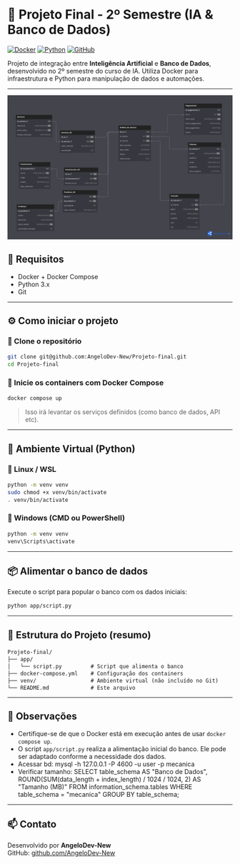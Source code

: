 # 🚀 Projeto Final - 2º Semestre (IA & Banco de Dados)

[![Docker](https://img.shields.io/badge/Containerized-Docker-blue?logo=docker)](https://www.docker.com/)
[![Python](https://img.shields.io/badge/Python-3.x-yellow?logo=python)](https://www.python.org/)
[![GitHub](https://img.shields.io/badge/GitHub-Repo-black?logo=github)](https://github.com/AngeloDev-New/Projeto-final)

Projeto de integração entre **Inteligência Artificial** e **Banco de Dados**, desenvolvido no 2º semestre do curso de IA. Utiliza Docker para infraestrutura e Python para manipulação de dados e automações.

---
![DER](DER_mecanica.png)

## 🧰 Requisitos

- Docker + Docker Compose
- Python 3.x
- Git

---

## ⚙️ Como iniciar o projeto

### 🔁 Clone o repositório

```bash
git clone git@github.com:AngeloDev-New/Projeto-final.git
cd Projeto-final
```

### 🐳 Inicie os containers com Docker Compose

```bash
docker compose up
```

> Isso irá levantar os serviços definidos (como banco de dados, API etc).

---

## 🐍 Ambiente Virtual (Python)

### 📌 Linux / WSL

```bash
python -m venv venv
sudo chmod +x venv/bin/activate
. venv/bin/activate
```

### 📌 Windows (CMD ou PowerShell)

```cmd
python -m venv venv
venv\Scripts\activate
```

---

## 📦 Alimentar o banco de dados

Execute o script para popular o banco com os dados iniciais:

```bash
python app/script.py
```

---

## 📁 Estrutura do Projeto (resumo)

```
Projeto-final/
├── app/
│   └── script.py         # Script que alimenta o banco
├── docker-compose.yml    # Configuração dos containers
├── venv/                 # Ambiente virtual (não incluído no Git)
└── README.md             # Este arquivo
```

---

## 📌 Observações

- Certifique-se de que o Docker está em execução antes de usar `docker compose up`.
- O script `app/script.py` realiza a alimentação inicial do banco. Ele pode ser adaptado conforme a necessidade dos dados.
- Acessar bd: mysql -h 127.0.0.1 -P 4600 -u user -p mecanica
- Verificar tamanho:
SELECT 
  table_schema AS "Banco de Dados",
  ROUND(SUM(data_length + index_length) / 1024 / 1024, 2) AS "Tamanho (MB)"
FROM 
  information_schema.tables
WHERE 
  table_schema = "mecanica"
GROUP BY 
  table_schema;


---

## 📫 Contato

Desenvolvido por **AngeloDev-New**  
GitHub: [github.com/AngeloDev-New](https://github.com/AngeloDev-New)